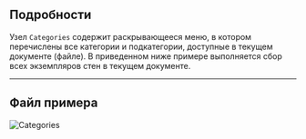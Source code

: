 ## Подробности
Узел `Categories` содержит раскрывающееся меню, в котором перечислены все категории и подкатегории, доступные в текущем документе (файле). В приведенном ниже примере выполняется сбор всех экземпляров стен в текущем документе.
___
## Файл примера

![Categories](./DSRevitNodesUI.Categories_img.jpg)

